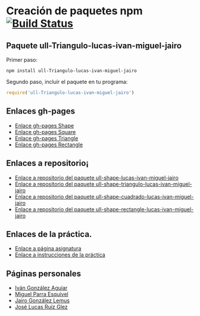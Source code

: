 # Creación de paquetes npm [![Build Status](https://travis-ci.org/ULL-ESIT-DSI-1617/creacion-de-paquetes-npm-lucas-ivan-miguel-jairo-triangulo.svg?branch=master)](https://travis-ci.org/ULL-ESIT-DSI-1617/creacion-de-paquetes-npm-lucas-ivan-miguel-jairo-triangulo)
## Paquete ull-Triangulo-lucas-ivan-miguel-jairo

Primer paso:

```
npm install ull-Triangulo-lucas-ivan-miguel-jairo
```
Segundo paso, incluír el paquete en tu programa:

```javascript
require('ull-Triangulo-lucas-ivan-miguel-jairo')
```
## Enlaces gh-pages
* [Enlace gh-pages Shape](https://ull-esit-dsi-1617.github.io/creacion-de-paquetes-npm-lucas-ivan-miguel-jairo/)
* [Enlace gh-pages Square](https://ull-esit-dsi-1617.github.io/creacion-de-paquetes-npm-lucas-ivan-miguel-jairo-cuadrado/)
* [Enlace gh-pages Triangle](https://ull-esit-dsi-1617.github.io/creacion-de-paquetes-npm-lucas-ivan-miguel-jairo-triangulo/)
* [Enlace gh-pages Rectangle](https://ull-esit-dsi-1617.github.io/creacion-de-paquetes-npm-lucas-ivan-miguel-jairo-rectangulo/)

## Enlaces a repositorio¡
* [Enlace a repositorio del paquete ull-shape-lucas-ivan-miguel-jairo](https://github.com/ULL-ESIT-DSI-1617/creacion-de-paquetes-npm-lucas-ivan-miguel-jairo)
* [Enlace a repositorio del paquete ull-shape-triangulo-lucas-ivan-miguel-jairo](https://github.com/ULL-ESIT-DSI-1617/creacion-de-paquetes-npm-lucas-ivan-miguel-jairo-triangulo)
* [Enlace a repositorio del paquete ull-shape-cuadrado-lucas-ivan-miguel-jairo](https://github.com/ULL-ESIT-DSI-1617/creacion-de-paquetes-npm-lucas-ivan-miguel-jairo-cuadrado)
* [Enlace a repositorio del paquete ull-shape-rectangle-lucas-ivan-miguel-jairo](https://github.com/ULL-ESIT-DSI-1617/creacion-de-paquetes-npm-lucas-ivan-miguel-jairo-rectangulo)

## Enlaces de la práctica.
* [Enlace a página asignatura](https://campusvirtual.ull.es/1617/course/view.php?id=1136)
* [Enlace a instrucciones de la práctica](https://casianorodriguezleon.gitbooks.io/ull-esit-1617/content/practicas/practicamodulestrategypattern.html)

## Páginas personales
* [Iván González Aguiar](https://ivan-ga.github.io/)
* [Miguel Parra Esquivel](https://alu0100200393.github.io/)
* [Jairo González Lemus](https://alu0100813272.github.io/)
* [José Lucas Ruiz Glez](https://alu0100785265.github.io/)
